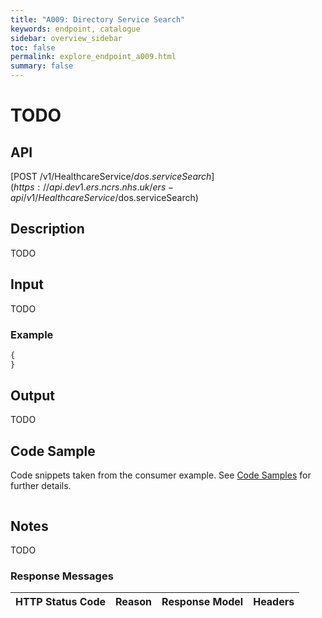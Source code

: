 ```yaml
---
title: "A009: Directory Service Search"
keywords: endpoint, catalogue
sidebar: overview_sidebar
toc: false
permalink: explore_endpoint_a009.html
summary: false
---
```


# TODO

## API
[POST /v1/HealthcareService/$dos.serviceSearch](https://api.dev1.ers.ncrs.nhs.uk/ers-api/v1/HealthcareService/$dos.serviceSearch)

## Description
TODO

## Input
TODO

### Example
```javascript
{
}
```

## Output
TODO

## Code Sample
Code snippets taken from the consumer example. See [Code Samples](https://developer.nhs.uk/library/systems/e-rs/ecosystem/develop/code/) for further details.

```javascript
```

## Notes
TODO

### Response Messages

HTTP Status Code | Reason | Response Model | Headers
---------------- | ------ | -------------- | -------

